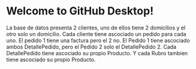 # Welcome to GitHub Desktop!

La base de datos presenta 2 clientes, uno de ellos tiene 2 domicilios y el otro solo un domicilio. Cada cliente tiene ascociado un pedido para cada uno. El pedido 1 tiene una factura pero el 2 no. El Pedido 1 tiene ascociado ambos DetallePedido, pero el Pedido 2 solo el DetallePedido 2. Cada DetallePedido tiene ascociado su propio Producto. Y cada Rubro tambien tiene ascociado su propio Producto.
